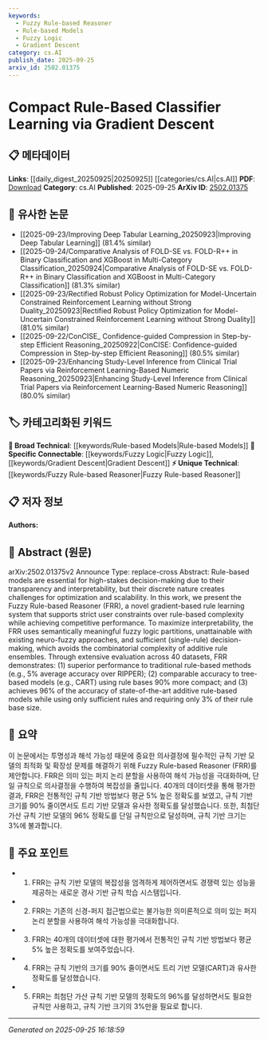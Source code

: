 ```yaml
---
keywords:
  - Fuzzy Rule-based Reasoner
  - Rule-based Models
  - Fuzzy Logic
  - Gradient Descent
category: cs.AI
publish_date: 2025-09-25
arxiv_id: 2502.01375
---
```


<!-- KEYWORD_LINKING_METADATA:
{
  "processed_timestamp": "2025-09-25T16:18:59.668624",
  "vocabulary_version": "1.0",
  "selected_keywords": [
    "Fuzzy Rule-based Reasoner",
    "Rule-based Models",
    "Fuzzy Logic",
    "Gradient Descent"
  ],
  "rejected_keywords": [],
  "similarity_scores": {
    "Fuzzy Rule-based Reasoner": 0.8,
    "Rule-based Models": 0.7,
    "Fuzzy Logic": 0.78,
    "Gradient Descent": 0.82
  },
  "extraction_method": "AI_prompt_based",
  "budget_applied": true,
  "candidates_json": {
    "candidates": [
      {
        "surface": "Fuzzy Rule-based Reasoner",
        "canonical": "Fuzzy Rule-based Reasoner",
        "aliases": [
          "FRR"
        ],
        "category": "unique_technical",
        "rationale": "Introduces a novel system for rule-based learning, enhancing interpretability and efficiency.",
        "novelty_score": 0.85,
        "connectivity_score": 0.65,
        "specificity_score": 0.88,
        "link_intent_score": 0.8
      },
      {
        "surface": "Rule-based models",
        "canonical": "Rule-based Models",
        "aliases": [
          "Rule-based systems"
        ],
        "category": "broad_technical",
        "rationale": "A fundamental concept in decision-making systems, linking to various optimization techniques.",
        "novelty_score": 0.45,
        "connectivity_score": 0.78,
        "specificity_score": 0.6,
        "link_intent_score": 0.7
      },
      {
        "surface": "Fuzzy logic partitions",
        "canonical": "Fuzzy Logic",
        "aliases": [
          "Fuzzy partitions"
        ],
        "category": "specific_connectable",
        "rationale": "Key to enhancing interpretability in rule-based systems, connecting to logic-based reasoning.",
        "novelty_score": 0.55,
        "connectivity_score": 0.82,
        "specificity_score": 0.72,
        "link_intent_score": 0.78
      },
      {
        "surface": "Gradient-based rule learning",
        "canonical": "Gradient Descent",
        "aliases": [
          "Gradient-based learning"
        ],
        "category": "specific_connectable",
        "rationale": "Connects rule learning with optimization techniques, crucial for scalable model training.",
        "novelty_score": 0.6,
        "connectivity_score": 0.85,
        "specificity_score": 0.75,
        "link_intent_score": 0.82
      }
    ],
    "ban_list_suggestions": [
      "optimization",
      "performance",
      "evaluation"
    ]
  },
  "decisions": [
    {
      "candidate_surface": "Fuzzy Rule-based Reasoner",
      "resolved_canonical": "Fuzzy Rule-based Reasoner",
      "decision": "linked",
      "scores": {
        "novelty": 0.85,
        "connectivity": 0.65,
        "specificity": 0.88,
        "link_intent": 0.8
      }
    },
    {
      "candidate_surface": "Rule-based models",
      "resolved_canonical": "Rule-based Models",
      "decision": "linked",
      "scores": {
        "novelty": 0.45,
        "connectivity": 0.78,
        "specificity": 0.6,
        "link_intent": 0.7
      }
    },
    {
      "candidate_surface": "Fuzzy logic partitions",
      "resolved_canonical": "Fuzzy Logic",
      "decision": "linked",
      "scores": {
        "novelty": 0.55,
        "connectivity": 0.82,
        "specificity": 0.72,
        "link_intent": 0.78
      }
    },
    {
      "candidate_surface": "Gradient-based rule learning",
      "resolved_canonical": "Gradient Descent",
      "decision": "linked",
      "scores": {
        "novelty": 0.6,
        "connectivity": 0.85,
        "specificity": 0.75,
        "link_intent": 0.82
      }
    }
  ]
}
-->

# Compact Rule-Based Classifier Learning via Gradient Descent

## 📋 메타데이터

**Links**: [[daily_digest_20250925|20250925]] [[categories/cs.AI|cs.AI]]
**PDF**: [Download](https://arxiv.org/pdf/2502.01375.pdf)
**Category**: cs.AI
**Published**: 2025-09-25
**ArXiv ID**: [2502.01375](https://arxiv.org/abs/2502.01375)

## 🔗 유사한 논문
- [[2025-09-23/Improving Deep Tabular Learning_20250923|Improving Deep Tabular Learning]] (81.4% similar)
- [[2025-09-24/Comparative Analysis of FOLD-SE vs. FOLD-R++ in Binary Classification and XGBoost in Multi-Category Classification_20250924|Comparative Analysis of FOLD-SE vs. FOLD-R++ in Binary Classification and XGBoost in Multi-Category Classification]] (81.3% similar)
- [[2025-09-23/Rectified Robust Policy Optimization for Model-Uncertain Constrained Reinforcement Learning without Strong Duality_20250923|Rectified Robust Policy Optimization for Model-Uncertain Constrained Reinforcement Learning without Strong Duality]] (81.0% similar)
- [[2025-09-22/ConCISE_ Confidence-guided Compression in Step-by-step Efficient Reasoning_20250922|ConCISE: Confidence-guided Compression in Step-by-step Efficient Reasoning]] (80.5% similar)
- [[2025-09-23/Enhancing Study-Level Inference from Clinical Trial Papers via Reinforcement Learning-Based Numeric Reasoning_20250923|Enhancing Study-Level Inference from Clinical Trial Papers via Reinforcement Learning-Based Numeric Reasoning]] (80.0% similar)

## 🏷️ 카테고리화된 키워드
**🧠 Broad Technical**: [[keywords/Rule-based Models|Rule-based Models]]
**🔗 Specific Connectable**: [[keywords/Fuzzy Logic|Fuzzy Logic]], [[keywords/Gradient Descent|Gradient Descent]]
**⚡ Unique Technical**: [[keywords/Fuzzy Rule-based Reasoner|Fuzzy Rule-based Reasoner]]

## 📋 저자 정보

**Authors:** 

## 📄 Abstract (원문)

arXiv:2502.01375v2 Announce Type: replace-cross 
Abstract: Rule-based models are essential for high-stakes decision-making due to their transparency and interpretability, but their discrete nature creates challenges for optimization and scalability. In this work, we present the Fuzzy Rule-based Reasoner (FRR), a novel gradient-based rule learning system that supports strict user constraints over rule-based complexity while achieving competitive performance. To maximize interpretability, the FRR uses semantically meaningful fuzzy logic partitions, unattainable with existing neuro-fuzzy approaches, and sufficient (single-rule) decision-making, which avoids the combinatorial complexity of additive rule ensembles. Through extensive evaluation across 40 datasets, FRR demonstrates: (1) superior performance to traditional rule-based methods (e.g., $5\%$ average accuracy over RIPPER); (2) comparable accuracy to tree-based models (e.g., CART) using rule bases $90\%$ more compact; and (3) achieves $96\%$ of the accuracy of state-of-the-art additive rule-based models while using only sufficient rules and requiring only $3\%$ of their rule base size.

## 📝 요약

이 논문에서는 투명성과 해석 가능성 때문에 중요한 의사결정에 필수적인 규칙 기반 모델의 최적화 및 확장성 문제를 해결하기 위해 Fuzzy Rule-based Reasoner (FRR)를 제안합니다. FRR은 의미 있는 퍼지 논리 분할을 사용하여 해석 가능성을 극대화하며, 단일 규칙으로 의사결정을 수행하여 복잡성을 줄입니다. 40개의 데이터셋을 통해 평가한 결과, FRR은 전통적인 규칙 기반 방법보다 평균 5% 높은 정확도를 보였고, 규칙 기반 크기를 90% 줄이면서도 트리 기반 모델과 유사한 정확도를 달성했습니다. 또한, 최첨단 가산 규칙 기반 모델의 96% 정확도를 단일 규칙만으로 달성하며, 규칙 기반 크기는 3%에 불과합니다.

## 🎯 주요 포인트

- 1. FRR는 규칙 기반 모델의 복잡성을 엄격하게 제어하면서도 경쟁력 있는 성능을 제공하는 새로운 경사 기반 규칙 학습 시스템입니다.
- 2. FRR는 기존의 신경-퍼지 접근법으로는 불가능한 의미론적으로 의미 있는 퍼지 논리 분할을 사용하여 해석 가능성을 극대화합니다.
- 3. FRR는 40개의 데이터셋에 대한 평가에서 전통적인 규칙 기반 방법보다 평균 5% 높은 정확도를 보여주었습니다.
- 4. FRR는 규칙 기반의 크기를 90% 줄이면서도 트리 기반 모델(CART)과 유사한 정확도를 달성했습니다.
- 5. FRR는 최첨단 가산 규칙 기반 모델의 정확도의 96%를 달성하면서도 필요한 규칙만 사용하고, 규칙 기반 크기의 3%만을 필요로 합니다.


---

*Generated on 2025-09-25 16:18:59*